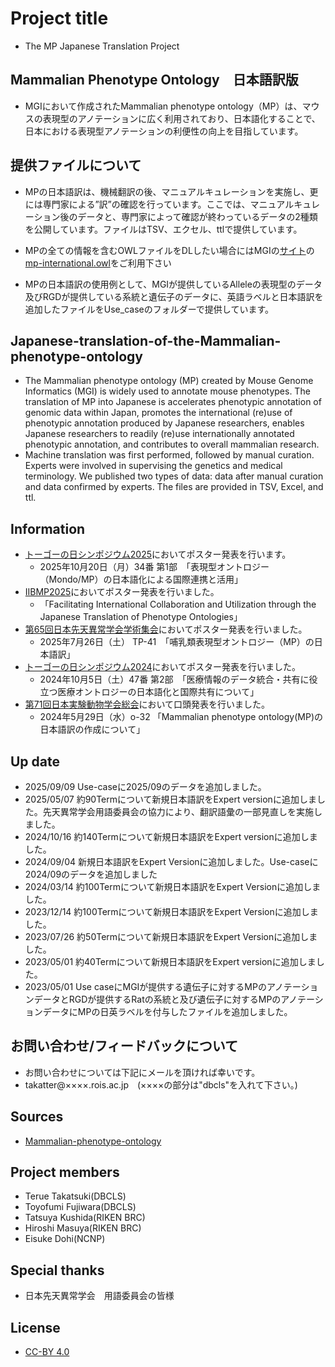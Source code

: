 # Project title
- The MP Japanese Translation Project
  
## Mammalian Phenotype Ontology　日本語訳版
- MGIにおいて作成されたMammalian phenotype ontology（MP）は、マウスの表現型のアノテーションに広く利用されており、日本語化することで、日本における表現型アノテーションの利便性の向上を目指しています。

## 提供ファイルについて
- MPの日本語訳は、機械翻訳の後、マニュアルキュレーションを実施し、更には専門家による”訳”の確認を行っています。ここでは、マニュアルキュレーション後のデータと、専門家によって確認が終わっているデータの2種類を公開しています。ファイルはTSV、エクセル、ttlで提供しています。
- MPの全ての情報を含むOWLファイルをDLしたい場合にはMGIの[サイト](https://www.informatics.jax.org/downloads/reports/index.html#pheno)の[mp-international.owl](https://www.informatics.jax.org/downloads/reports/mp-international.owl)をご利用下さい

- MPの日本語訳の使用例として、MGIが提供しているAlleleの表現型のデータ及びRGDが提供している系統と遺伝子のデータに、英語ラベルと日本語訳を追加したファイルをUse_caseのフォルダーで提供しています。

## Japanese-translation-of-the-Mammalian-phenotype-ontology
- The Mammalian phenotype ontology (MP) created by Mouse Genome Informatics (MGI) is widely used to annotate mouse phenotypes. The translation of MP into Japanese is accelerates phenotypic annotation of genomic data within Japan, promotes the international (re)use of phenotypic annotation produced by Japanese researchers, enables Japanese researchers to readily (re)use internationally annotated phenotypic annotation, and contributes to overall mammalian research. 
- Machine translation was first performed, followed by manual curation. Experts were involved in supervising the genetics and medical terminology. We published two types of data: data after manual curation and data confirmed by experts. The files are provided in TSV, Excel, and ttl.

## Information
- [トーゴーの日シンポジウム2025](https://biosciencedbc.jp/event/symposium/togo2025/)においてポスター発表を行います。
  - 2025年10月20日（月）34番 第1部　「表現型オントロジー（Mondo/MP）の日本語化による国際連携と活用」
- [IIBMP2025](https://www.jsbi.org/iibmp2025/)においてポスター発表を行いました。
  - 「Facilitating International Collaboration and Utilization through the Japanese Translation of Phenotype Ontologies」
- [第65回日本先天異常学会学術集会](https://jts65.jp/)においてポスター発表を行いました。
  - 2025年7月26日（土） TP-41　「哺乳類表現型オントロジー（MP）の日本語訳」
- [トーゴーの日シンポジウム2024](https://biosciencedbc.jp/event/symposium/togo2024/)においてポスター発表を行いました。
  - 2024年10月5日（土）47番 第2部　「医療情報のデータ統合・共有に役立つ医療オントロジーの日本語化と国際共有について」
- [第71回日本実験動物学会総会](https://cfmeeting.com/jalas71/greetings.html)において口頭発表を行いました。
  - 2024年5月29日（水）o-32 「Mammalian phenotype ontology(MP)の日本語訳の作成について」

## Up date
- 2025/09/09 Use-caseに2025/09のデータを追加しました。
- 2025/05/07 約90Termについて新規日本語訳をExpert versionに追加しました。先天異常学会用語委員会の協力により、翻訳語彙の一部見直しを実施しました。
- 2024/10/16 約140Termについて新規日本語訳をExpert versionに追加しました。
- 2024/09/04 新規日本語訳をExpert Versionに追加しました。Use-caseに2024/09のデータを追加しました
- 2024/03/14 約100Termについて新規日本語訳をExpert Versionに追加しました。
- 2023/12/14 約100Termについて新規日本語訳をExpert Versionに追加しました。
- 2023/07/26 約50Termについて新規日本語訳をExpert Versionに追加しました。
- 2023/05/01 約40Termについて新規日本語訳をExpert versionに追加しました。
- 2023/05/01 Use caseにMGIが提供する遺伝子に対するMPのアノテーションデータとRGDが提供するRatの系統と及び遺伝子に対するMPのアノテーションデータにMPの日英ラベルを付与したファイルを追加しました。

## お問い合わせ/フィードバックについて
- お問い合わせについては下記にメールを頂ければ幸いです。
- takatter@××××.rois.ac.jp　(××××の部分は"dbcls"を入れて下さい。)

## Sources
- [Mammalian-phenotype-ontology](https://www.informatics.jax.org/downloads/reports/mp.owl)

## Project members
- Terue Takatsuki(DBCLS)
- Toyofumi Fujiwara(DBCLS)
- Tatsuya Kushida(RIKEN BRC)
- Hiroshi Masuya(RIKEN BRC)
- Eisuke Dohi(NCNP)

## Special thanks
- 日本先天異常学会　用語委員会の皆様

## License
- [CC-BY 4.0](https://creativecommons.org/licenses/by/4.0/)
